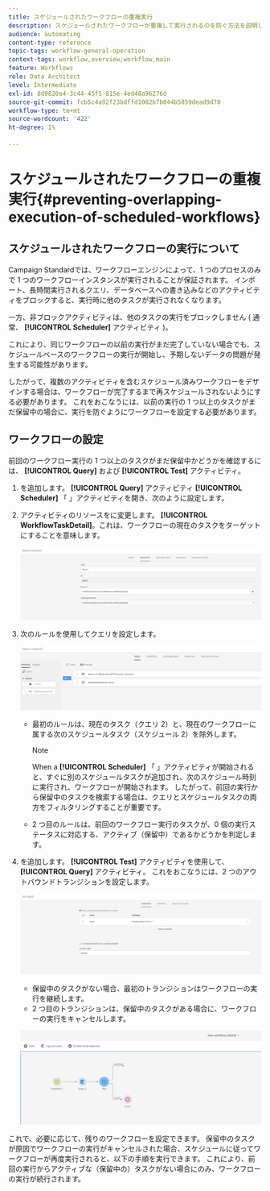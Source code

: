 ```yaml
---
title: スケジュールされたワークフローの重複実行
description: スケジュールされたワークフローが重複して実行されるのを防ぐ方法を説明します。
audience: automating
content-type: reference
topic-tags: workflow-general-operation
context-tags: workflow,overview;workflow,main
feature: Workflows
role: Data Architect
level: Intermediate
exl-id: 8d9820a4-3c44-45f5-815e-4ed48a96276d
source-git-commit: fcb5c4a92f23bdffd1082b7b044b5859dead9d70
workflow-type: tm+mt
source-wordcount: '422'
ht-degree: 1%

---
```


# スケジュールされたワークフローの重複実行{#preventing-overlapping-execution-of-scheduled-workflows}

## スケジュールされたワークフローの実行について

Campaign Standardでは、ワークフローエンジンによって、1 つのプロセスのみで 1 つのワークフローインスタンスが実行されることが保証されます。 インポート、長時間実行されるクエリ、データベースへの書き込みなどのアクティビティをブロックすると、実行時に他のタスクが実行されなくなります。

一方、非ブロックアクティビティは、他のタスクの実行をブロックしません ( 通常、 **[!UICONTROL Scheduler]** アクティビティ )。

これにより、同じワークフローの以前の実行がまだ完了していない場合でも、スケジュールベースのワークフローの実行が開始し、予期しないデータの問題が発生する可能性があります。

したがって、複数のアクティビティを含むスケジュール済みワークフローをデザインする場合は、ワークフローが完了するまで再スケジュールされないようにする必要があります。 これをおこなうには、以前の実行の 1 つ以上のタスクがまだ保留中の場合に、実行を防ぐようにワークフローを設定する必要があります。

## ワークフローの設定

前回のワークフロー実行の 1 つ以上のタスクがまだ保留中かどうかを確認するには、 **[!UICONTROL Query]** および **[!UICONTROL Test]** アクティビティ。

1. を追加します。 **[!UICONTROL Query]** アクティビティ **[!UICONTROL Scheduler]** 「 」アクティビティを開き、次のように設定します。

1. アクティビティのリソースをに変更します。 **[!UICONTROL WorkflowTaskDetail]**。これは、ワークフローの現在のタスクをターゲットにすることを意味します。

   ![](assets/scheduled-wkf-resource.png)

1. 次のルールを使用してクエリを設定します。

   ![](assets/scheduled-wkf-query.png)

   * 最初のルールは、現在のタスク（クエリ 2）と、現在のワークフローに属する次のスケジュールタスク（スケジュール 2）を除外します。

     >[!NOTE]
     >
     >When a **[!UICONTROL Scheduler]** 「 」アクティビティが開始されると、すぐに別のスケジュールタスクが追加され、次のスケジュール時刻に実行され、ワークフローが開始されます。 したがって、前回の実行から保留中のタスクを検索する場合は、クエリとスケジュールタスクの両方をフィルタリングすることが重要です。

   * 2 つ目のルールは、前回のワークフロー実行のタスクが、0 個の実行ステータスに対応する、アクティブ（保留中）であるかどうかを判定します。

1. を追加します。 **[!UICONTROL Test]** アクティビティを使用して、 **[!UICONTROL Query]** アクティビティ。 これをおこなうには、2 つのアウトバウンドトランジションを設定します。

   ![](assets/scheduled-wkf-test.png)

   * 保留中のタスクがない場合、最初のトランジションはワークフローの実行を継続します。
   * 2 つ目のトランジションは、保留中のタスクがある場合に、ワークフローの実行をキャンセルします。

   ![](assets/scheduled-wkf-workflow.png)

これで、必要に応じて、残りのワークフローを設定できます。 保留中のタスクが原因でワークフローの実行がキャンセルされた場合、スケジュールに従ってワークフローが再度実行されると、以下の手順を実行できます。 これにより、前回の実行からアクティブな（保留中の）タスクがない場合にのみ、ワークフローの実行が続行されます。
